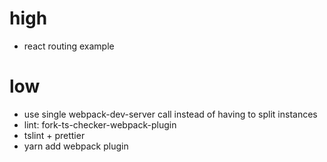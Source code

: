 # high

- react routing example

# low

- use single webpack-dev-server call instead of having to split instances
- lint: fork-ts-checker-webpack-plugin
- tslint + prettier
- yarn add webpack plugin